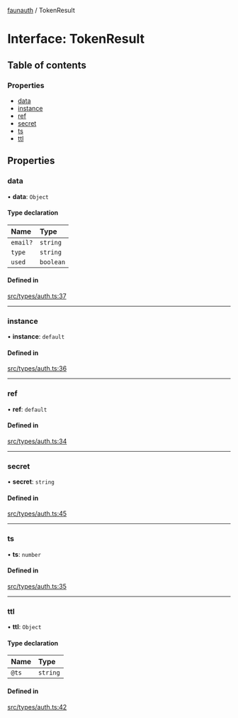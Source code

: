 [faunauth](../index.md) / TokenResult

# Interface: TokenResult

## Table of contents

### Properties

- [data](TokenResult.md#data)
- [instance](TokenResult.md#instance)
- [ref](TokenResult.md#ref)
- [secret](TokenResult.md#secret)
- [ts](TokenResult.md#ts)
- [ttl](TokenResult.md#ttl)

## Properties

### data

• **data**: `Object`

#### Type declaration

| Name | Type |
| :------ | :------ |
| `email?` | `string` |
| `type` | `string` |
| `used` | `boolean` |

#### Defined in

[src/types/auth.ts:37](https://github.com/alexnitta/faunauth/blob/a52671e/src/types/auth.ts#L37)

___

### instance

• **instance**: `default`

#### Defined in

[src/types/auth.ts:36](https://github.com/alexnitta/faunauth/blob/a52671e/src/types/auth.ts#L36)

___

### ref

• **ref**: `default`

#### Defined in

[src/types/auth.ts:34](https://github.com/alexnitta/faunauth/blob/a52671e/src/types/auth.ts#L34)

___

### secret

• **secret**: `string`

#### Defined in

[src/types/auth.ts:45](https://github.com/alexnitta/faunauth/blob/a52671e/src/types/auth.ts#L45)

___

### ts

• **ts**: `number`

#### Defined in

[src/types/auth.ts:35](https://github.com/alexnitta/faunauth/blob/a52671e/src/types/auth.ts#L35)

___

### ttl

• **ttl**: `Object`

#### Type declaration

| Name | Type |
| :------ | :------ |
| `@ts` | `string` |

#### Defined in

[src/types/auth.ts:42](https://github.com/alexnitta/faunauth/blob/a52671e/src/types/auth.ts#L42)
